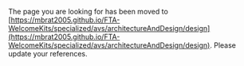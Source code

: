 The page you are looking for has been moved to [https://mbrat2005.github.io/FTA-WelcomeKits/specialized/avs/architectureAndDesign/design](https://mbrat2005.github.io/FTA-WelcomeKits/specialized/avs/architectureAndDesign/design). Please update your references.

